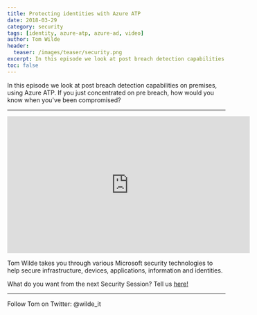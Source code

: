 ```yaml
---
title: Protecting identities with Azure ATP
date: 2018-03-29
category: security
tags: [identity, azure-atp, azure-ad, video]
author: Tom Wilde
header:
  teaser: /images/teaser/security.png
excerpt: In this episode we look at post breach detection capabilities on premises, using Azure ATP
toc: false
---
```


In this episode we look at post breach detection capabilities on premises, using Azure ATP. If you just concentrated on pre breach, how would you know when you've been compromised? 

----------

<iframe width="560" height="315" src="https://www.youtube.com/embed/bjT4jZPk0Nc" frameborder="0" allow="autoplay; encrypted-media" allowfullscreen></iframe>

Tom Wilde takes you through various Microsoft security technologies to help secure infrastructure, devices, applications, information and identities. 

What do you want from the next Security Session? Tell us [here!](http://aka.ms/SecuritySessionVote)

----------

Follow Tom on Twitter: @wilde_it